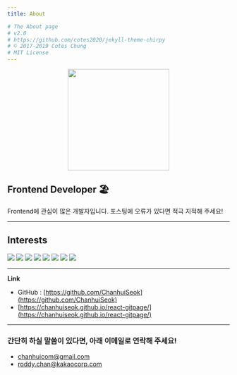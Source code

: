 ```yaml
---
title: About

# The About page
# v2.0
# https://github.com/cotes2020/jekyll-theme-chirpy
# © 2017-2019 Cotes Chung
# MIT License
---
```


<p align="center">
<img src="https://user-images.githubusercontent.com/45116772/114479865-4be1eb80-9c3c-11eb-8d11-fcf32417f7cf.png" width="230">
</p>

## **Frontend Developer** 🏖️ 
Frontend에 관심이 많은 개발자입니다.
포스팅에 오류가 있다면 적극 지적해 주세요!

---

## **Interests**
<img src="https://img.shields.io/badge/JavaScript-ED9517?style=flat-square&logo=javascript&logoColor=white"/>
<img src="https://img.shields.io/badge/React-3B91C5?style=flat-square&logo=React&logoColor=white"/>
<img src="https://img.shields.io/badge/GraphQL-E10098?style=flat-square&logo=graphql&logoColor=white"/>
<img src="https://img.shields.io/badge/Apollo Client-525fbf?style=flat-square&logo=apollo graphql&logoColor=white"/>
<img src="https://img.shields.io/badge/C++-00599C?style=flat-square&logo=C%2B%2B&logoColor=white"/>
<img src="https://img.shields.io/badge/CSS-926DBB?style=flat-square&logo=CSS3&logoColor=white"/>
<img src="https://img.shields.io/badge/AWS-232F3E?style=flat-square&logo=amazon aws&logoColor=white"/>
<img src="https://img.shields.io/badge/Photoshop-2871BA?style=flat-square&logo=adobe photoshop&logoColor=white"/>

---

**Link**

* GitHub : [https://github.com/ChanhuiSeok](https://github.com/ChanhuiSeok)
* [https://chanhuiseok.github.io/react-gitpage/](https://chanhuiseok.github.io/react-gitpage/)

---

### 간단히 하실 말씀이 있다면, 아래 이메일로 연락해 주세요!

* chanhuicom@gmail.com
* roddy.chan@kakaocorp.com
